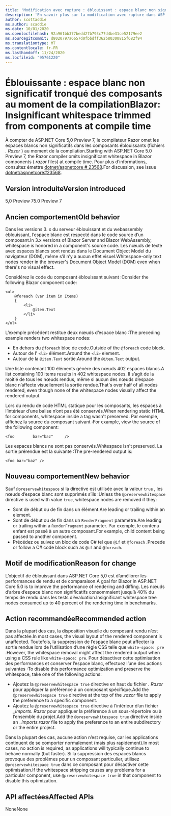 ```yaml
---
title: 'Modification avec rupture : éblouissant : espace blanc non significatif tronqué des composants au moment de la compilation'
description: 'En savoir plus sur la modification avec rupture dans ASP.NET Core 5,0 intitulé « éblouissant » : espace blanc non significatif tronqué des composants au moment de la compilation'
author: scottaddie
ms.author: scaddie
ms.date: 10/01/2020
ms.openlocfilehash: 92a961bb377bedd27b793c77d4be31ce52179ee2
ms.sourcegitcommit: d8020797a6657d0fbbdff362b80300815f682f94
ms.translationtype: MT
ms.contentlocale: fr-FR
ms.lasthandoff: 11/24/2020
ms.locfileid: "95761220"
---
```

# <a name="blazor-insignificant-whitespace-trimmed-from-components-at-compile-time"></a><span data-ttu-id="2afd3-103">Éblouissante : espace blanc non significatif tronqué des composants au moment de la compilation</span><span class="sxs-lookup"><span data-stu-id="2afd3-103">Blazor: Insignificant whitespace trimmed from components at compile time</span></span>

<span data-ttu-id="2afd3-104">À compter de ASP.NET Core 5,0 Preview 7, le compilateur Razor omet les espaces blancs non significatifs dans les composants éblouissants (fichiers *. Razor* ) au moment de la compilation.</span><span class="sxs-lookup"><span data-stu-id="2afd3-104">Starting with ASP.NET Core 5.0 Preview 7, the Razor compiler omits insignificant whitespace in Blazor components (*.razor* files) at compile time.</span></span> <span data-ttu-id="2afd3-105">Pour plus d’informations, consultez émettre [dotnet/aspnetcore # 23568](https://github.com/dotnet/aspnetcore/issues/23568).</span><span class="sxs-lookup"><span data-stu-id="2afd3-105">For discussion, see issue [dotnet/aspnetcore#23568](https://github.com/dotnet/aspnetcore/issues/23568).</span></span>

## <a name="version-introduced"></a><span data-ttu-id="2afd3-106">Version introduite</span><span class="sxs-lookup"><span data-stu-id="2afd3-106">Version introduced</span></span>

<span data-ttu-id="2afd3-107">5,0 Preview 7</span><span class="sxs-lookup"><span data-stu-id="2afd3-107">5.0 Preview 7</span></span>

## <a name="old-behavior"></a><span data-ttu-id="2afd3-108">Ancien comportement</span><span class="sxs-lookup"><span data-stu-id="2afd3-108">Old behavior</span></span>

<span data-ttu-id="2afd3-109">Dans les versions 3. x du serveur éblouissant et du webassembly éblouissant, l’espace blanc est respecté dans le code source d’un composant.</span><span class="sxs-lookup"><span data-stu-id="2afd3-109">In 3.x versions of Blazor Server and Blazor WebAssembly, whitespace is honored in a component's source code.</span></span> <span data-ttu-id="2afd3-110">Les nœuds de texte avec espaces blancs sont rendus dans le Document Object Model du navigateur (DOM), même s’il n’y a aucun effet visuel.</span><span class="sxs-lookup"><span data-stu-id="2afd3-110">Whitespace-only text nodes render in the browser's Document Object Model (DOM) even when there's no visual effect.</span></span>

<span data-ttu-id="2afd3-111">Considérez le code du composant éblouissant suivant :</span><span class="sxs-lookup"><span data-stu-id="2afd3-111">Consider the following Blazor component code:</span></span>

```razor
<ul>
    @foreach (var item in Items)
    {
        <li>
            @item.Text
        </li>
    }
</ul>
```

<span data-ttu-id="2afd3-112">L’exemple précédent restitue deux nœuds d’espace blanc :</span><span class="sxs-lookup"><span data-stu-id="2afd3-112">The preceding example renders two whitespace nodes:</span></span>

* <span data-ttu-id="2afd3-113">En dehors du `@foreach` bloc de code.</span><span class="sxs-lookup"><span data-stu-id="2afd3-113">Outside of the `@foreach` code block.</span></span>
* <span data-ttu-id="2afd3-114">Autour de l' `<li>` élément.</span><span class="sxs-lookup"><span data-stu-id="2afd3-114">Around the `<li>` element.</span></span>
* <span data-ttu-id="2afd3-115">Autour de la `@item.Text` sortie.</span><span class="sxs-lookup"><span data-stu-id="2afd3-115">Around the `@item.Text` output.</span></span>

<span data-ttu-id="2afd3-116">Une liste contenant 100 éléments génère des nœuds 402 espaces blancs.</span><span class="sxs-lookup"><span data-stu-id="2afd3-116">A list containing 100 items results in 402 whitespace nodes.</span></span> <span data-ttu-id="2afd3-117">Il s’agit de la moitié de tous les nœuds rendus, même si aucun des nœuds d’espace blanc n’affecte visuellement la sortie rendue.</span><span class="sxs-lookup"><span data-stu-id="2afd3-117">That's over half of all nodes rendered, even though none of the whitespace nodes visually affect the rendered output.</span></span>

<span data-ttu-id="2afd3-118">Lors du rendu de code HTML statique pour les composants, les espaces à l’intérieur d’une balise n’ont pas été conservés.</span><span class="sxs-lookup"><span data-stu-id="2afd3-118">When rendering static HTML for components, whitespace inside a tag wasn't preserved.</span></span> <span data-ttu-id="2afd3-119">Par exemple, affichez la source du composant suivant :</span><span class="sxs-lookup"><span data-stu-id="2afd3-119">For example, view the source of the following component:</span></span>

```razor
<foo        bar="baz"     />
```

<span data-ttu-id="2afd3-120">Les espaces blancs ne sont pas conservés.</span><span class="sxs-lookup"><span data-stu-id="2afd3-120">Whitespace isn't preserved.</span></span> <span data-ttu-id="2afd3-121">La sortie prérendue est la suivante :</span><span class="sxs-lookup"><span data-stu-id="2afd3-121">The pre-rendered output is:</span></span>

```razor
<foo bar="baz" />
```

## <a name="new-behavior"></a><span data-ttu-id="2afd3-122">Nouveau comportement</span><span class="sxs-lookup"><span data-stu-id="2afd3-122">New behavior</span></span>

<span data-ttu-id="2afd3-123">Sauf `@preservewhitespace` si la directive est utilisée avec la valeur `true` , les nœuds d’espace blanc sont supprimés s’ils :</span><span class="sxs-lookup"><span data-stu-id="2afd3-123">Unless the `@preservewhitespace` directive is used with value `true`, whitespace nodes are removed if they:</span></span>

* <span data-ttu-id="2afd3-124">Sont de début ou de fin dans un élément.</span><span class="sxs-lookup"><span data-stu-id="2afd3-124">Are leading or trailing within an element.</span></span>
* <span data-ttu-id="2afd3-125">Sont de début ou de fin dans un `RenderFragment` paramètre.</span><span class="sxs-lookup"><span data-stu-id="2afd3-125">Are leading or trailing within a `RenderFragment` parameter.</span></span> <span data-ttu-id="2afd3-126">Par exemple, le contenu enfant est passé à un autre composant.</span><span class="sxs-lookup"><span data-stu-id="2afd3-126">For example, child content being passed to another component.</span></span>
* <span data-ttu-id="2afd3-127">Précédez ou suivez un bloc de code C# tel que `@if` et `@foreach` .</span><span class="sxs-lookup"><span data-stu-id="2afd3-127">Precede or follow a C# code block such as `@if` and `@foreach`.</span></span>

## <a name="reason-for-change"></a><span data-ttu-id="2afd3-128">Motif de modification</span><span class="sxs-lookup"><span data-stu-id="2afd3-128">Reason for change</span></span>

<span data-ttu-id="2afd3-129">L’objectif de éblouissant dans ASP.NET Core 5,0 est d’améliorer les performances de rendu et de comparaison.</span><span class="sxs-lookup"><span data-stu-id="2afd3-129">A goal for Blazor in ASP.NET Core 5.0 is to improve the performance of rendering and diffing.</span></span> <span data-ttu-id="2afd3-130">Les nœuds d’arbre d’espace blanc non significatifs consommaient jusqu’à 40% du temps de rendu dans les tests d’évaluation.</span><span class="sxs-lookup"><span data-stu-id="2afd3-130">Insignificant whitespace tree nodes consumed up to 40 percent of the rendering time in benchmarks.</span></span>

## <a name="recommended-action"></a><span data-ttu-id="2afd3-131">Action recommandée</span><span class="sxs-lookup"><span data-stu-id="2afd3-131">Recommended action</span></span>

<span data-ttu-id="2afd3-132">Dans la plupart des cas, la disposition visuelle du composant rendu n’est pas affectée.</span><span class="sxs-lookup"><span data-stu-id="2afd3-132">In most cases, the visual layout of the rendered component is unaffected.</span></span> <span data-ttu-id="2afd3-133">Toutefois, la suppression de l’espace blanc peut affecter la sortie rendue lors de l’utilisation d’une règle CSS telle que `white-space: pre` .</span><span class="sxs-lookup"><span data-stu-id="2afd3-133">However, the whitespace removal might affect the rendered output when using a CSS rule like `white-space: pre`.</span></span> <span data-ttu-id="2afd3-134">Pour désactiver cette optimisation des performances et conserver l’espace blanc, effectuez l’une des actions suivantes :</span><span class="sxs-lookup"><span data-stu-id="2afd3-134">To disable this performance optimization and preserve the whitespace, take one of the following actions:</span></span>

* <span data-ttu-id="2afd3-135">Ajoutez la `@preservewhitespace true` directive en haut du fichier *. Razor* pour appliquer la préférence à un composant spécifique.</span><span class="sxs-lookup"><span data-stu-id="2afd3-135">Add the `@preservewhitespace true` directive at the top of the *.razor* file to apply the preference to a specific component.</span></span>
* <span data-ttu-id="2afd3-136">Ajoutez la `@preservewhitespace true` directive à l’intérieur d’un fichier *_Imports. Razor* pour appliquer la préférence à un sous-répertoire ou à l’ensemble du projet.</span><span class="sxs-lookup"><span data-stu-id="2afd3-136">Add the `@preservewhitespace true` directive inside an *_Imports.razor* file to apply the preference to an entire subdirectory or the entire project.</span></span>

<span data-ttu-id="2afd3-137">Dans la plupart des cas, aucune action n’est requise, car les applications continuent de se comporter normalement (mais plus rapidement).</span><span class="sxs-lookup"><span data-stu-id="2afd3-137">In most cases, no action is required, as applications will typically continue to behave normally (but faster).</span></span> <span data-ttu-id="2afd3-138">Si la suppression des espaces blancs provoque des problèmes pour un composant particulier, utilisez `@preservewhitespace true` dans ce composant pour désactiver cette optimisation.</span><span class="sxs-lookup"><span data-stu-id="2afd3-138">If the whitespace stripping causes any problems for a particular component, use `@preservewhitespace true` in that component to disable this optimization.</span></span>

## <a name="affected-apis"></a><span data-ttu-id="2afd3-139">API affectées</span><span class="sxs-lookup"><span data-stu-id="2afd3-139">Affected APIs</span></span>

<span data-ttu-id="2afd3-140">None</span><span class="sxs-lookup"><span data-stu-id="2afd3-140">None</span></span>

<!--

### Category

ASP.NET Core

### Affected APIs

Not detectable via API analysis

-->
